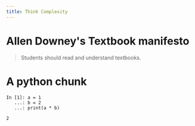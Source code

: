 ```yaml
---
title: Think Complexity
---
```


Allen Downey's Textbook manifesto
=================================

> Students should read and understand textbooks.

A python chunk
==============

``` {.python}
In [1]: a = 1
   ...: b = 2
   ...: print(a * b)
```

<div class="output">

    2

</div>
